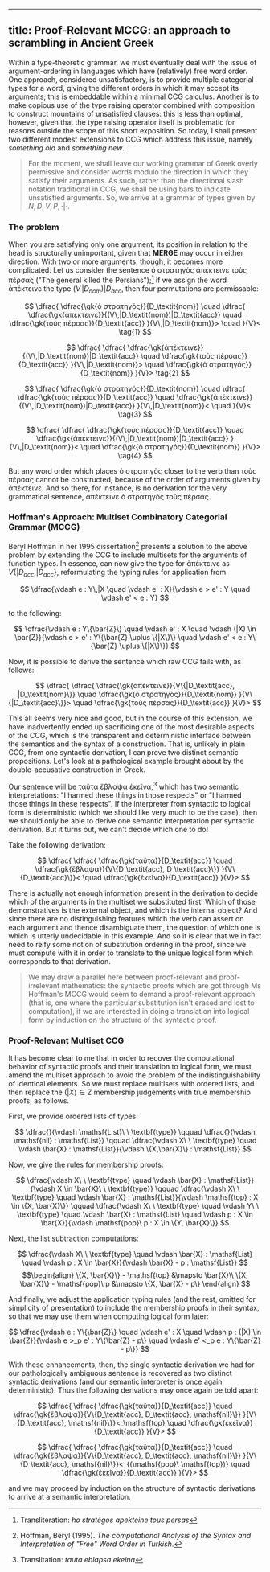 ----
title: Proof-Relevant MCCG: an approach to scrambling in Ancient Greek
----

Within a type-theoretic grammar, we must eventually deal with the issue
of argument-ordering in languages which have (relatively) free word
order. One approach, considered unsatisfactory, is to provide multiple
categorial types for a word, giving the different orders in which it may
accept its arguments; this is embeddable within a minimal CCG calculus.
Another is to make copious use of the type raising operator combined
with composition to construct mountains of unsatisfied clauses: this is
less than optimal, however, given that the type raising operator itself
is problematic for reasons outside the scope of this short exposition.
So today, I shall present two different modest extensions to CCG which
address this issue, namely *something old* and *something new*.

<!--more-->

> For the moment, we shall leave our working grammar of Greek overly
permissive and consider words modulo the direction in which they satisfy
their arguments. As such, rather than the directional slash notation
traditional in CCG, we shall be using bars to indicate unsatisfied
arguments. So, we arrive at a grammar of types given by $N, D, V, P,
\cdot|\cdot$.


### The problem

When you are satisfying only one argument, its position in relation to the
head is structurally unimportant, given that **MERGE** may occur in
either direction. With two or more arguments, though, it becomes more
complicated. Let us consider the sentence <span lang=gk>ὁ στρατηγὸς ἀπέκτεινε
τοὺς πέρσας</span> ("The general killed the Persians");[^ex1] if we assign the word <span
lang=gk>ἀπέκτεινε</span> the type
$(V\,|D_\textit{nom})|D_\textit{acc}$, then four permutations are
permissable:

[^ex1]: Transliteration: _ho stratēgos apekteine tous persas_

$$
\dfrac{
  \dfrac{\gk{ὁ στρατηγός}}{D_\textit{nom}}
  \quad
  \dfrac{
    \dfrac{\gk{ἀπέκτεινε}}{(V\,|D_\textit{nom})|D_\textit{acc}}
    \quad
    \dfrac{\gk{τοὺς πέρσας}}{D_\textit{acc}}
  }{V\,|D_\textit{nom}}>
  \quad
}{V}<
\tag{1}
$$

$$
\dfrac{
  \dfrac{
    \dfrac{\gk{ἀπέκτεινε}}{(V\,|D_\textit{nom})|D_\textit{acc}}
    \quad
    \dfrac{\gk{τοὺς πέρσας}}{D_\textit{acc}}
  }{V\,|D_\textit{nom}}>
  \quad
  \dfrac{\gk{ὁ στρατηγός}}{D_\textit{nom}}
}{V}>
\tag{2}
$$

$$
\dfrac{
  \dfrac{\gk{ὁ στρατηγός}}{D_\textit{nom}}
  \quad
  \dfrac{
    \dfrac{\gk{τοὺς πέρσας}}{D_\textit{acc}}
    \quad
    \dfrac{\gk{ἀπέκτεινε}}{(V\,|D_\textit{nom})|D_\textit{acc}}
  }{V\,|D_\textit{nom}}<
  \quad
}{V}<
\tag{3}
$$

$$
\dfrac{
  \dfrac{
    \dfrac{\gk{τοὺς πέρσας}}{D_\textit{acc}}
    \quad
    \dfrac{\gk{ἀπέκτεινε}}{(V\,|D_\textit{nom})|D_\textit{acc}}
  }{V\,|D_\textit{nom}}<
  \quad
  \dfrac{\gk{ὁ στρατηγός}}{D_\textit{nom}}
}{V}>
\tag{4}
$$

But any word order which places <span lang=gk>ὁ στρατηγὸς</span> closer
to the verb than <span lang=gk>τοὺς πέρσας</span> cannot be constructed,
because of the order of arguments given by <span
lang=gk>ἀπέκτεινε</span>. And so there, for instance, is no derivation
for the very grammatical sentence, <span lang=gk>ἀπέκτεινε ὁ στρατηγὸς
τοὺς πέρσας</span>.

### Hoffman's Approach: Multiset Combinatory Categorial Grammar (MCCG)

Beryl Hoffman in her 1995 dissertation[^hoffman95] presents a solution
to the above problem by extending the CCG to include multisets for the
arguments of function types. In essence, can now give the type for <span
lang=gk>ἀπέκτεινε</span> as $V\{|D_\textit{acc}, |D_\textit{acc}\}$,
reformulating the typing rules for application from

$$
\dfrac{\vdash e : Y\,|X \quad \vdash e' : X}{\vdash e > e' : Y \quad
\vdash e' < e : Y}
$$

to the following:

$$
\dfrac{\vdash e : Y\{\bar{Z}\} \quad \vdash e' : X \quad \vdash (|X) \in \bar{Z}}{\vdash e > e' : Y\{\bar{Z} \uplus \{|X\}\} \quad
\vdash e' < e : Y\{\bar{Z} \uplus \{|X\}\}}
$$

Now, it is possible to derive the sentence which raw CCG fails with, as
follows:

$$
\dfrac{
  \dfrac{
    \dfrac{\gk{ἀπέκτεινε}}{V\{|D_\textit{acc}, |D_\textit{nom}\}}
    \quad
    \dfrac{\gk{ὁ στρατηγὸς}}{D_\textit{nom}}
  }{V\{|D_\textit{acc}\}}>
  \quad
  \dfrac{\gk{τοὺς πέρσας}}{D_\textit{acc}}
}{V}>
$$

[^hoffman95]: Hoffman, Beryl (1995). *The computational Analysis of the Syntax
and Interpretation of "Free" Word Order in Turkish*.


This all seems very nice and good, but in the course of this extension,
we have inadvertently ended up sacrificing one of the most desirable
aspects of the CCG, which is the transparent and deterministic interface
between the semantics and the syntax of a construction. That is,
unlikely in plain CCG, from one syntactic derivation, I can prove two
distinct semantic propositions. Let's look at a pathological example
brought about by the double-accusative construction in Greek.

Our sentence will be <span lang=gk>ταῦτα ἔβλαψα ἐκεῖνα</span>,[^ex2] which has
two semantic interpretations: "I harmed these things in those respects"
or "I harmed those things in these respects". If the interpreter from
syntactic to logical form is deterministic (which we should like very
much to be the case), then we should only be able to derive one semantic
interpretation per syntactic derivation. But it turns out, we can't
decide which one to do!

[^ex2]: Translitation: _tauta eblapsa ekeina_

Take the following derivation:

$$
\dfrac{
  \dfrac{
    \dfrac{\gk{ταῦτα}}{D_\textit{acc}}
    \quad
    \dfrac{\gk{ἔβλαψα}}{V\{D_\textit{acc}, D_\textit{acc}\}}
  }{V\{D_\textit{acc}\}}<
  \quad
  \dfrac{\gk{ἐκεῖνα}}{D_\textit{acc}}
}{V}>
$$

There is actually not enough information present in the derivation to
decide which of the arguments in the multiset we substituted first!
Which of those demonstratives is the external object, and which is the
internal object? And since there are no distinguishing features which
the verb can assert on each argument and thence disambiguate them, the
question of which one is which is utterly undecidable in this example. And so
it is clear that we in fact need to reify some notion of substitution
ordering in the proof, since we must compute with it in order to
translate to the unique logical form which corresponds to that
derivation.

> We may draw a parallel here between proof-relevant and
> proof-irrelevant mathematics: the syntactic proofs which are got
> through Ms Hoffman's MCCG would seem to demand a
> proof-relevant approach (that is, one where the particular
> substitution isn't erased and lost to computation), if we are
> interested in doing a translation into logical form by induction on
> the structure of the syntactic proof.

### Proof-Relevant Multiset CCG

It has become clear to me that in order to recover the computational
behavior of syntactic proofs and their translation to logical form, we
must amend the multiset approach to avoid the problem of the
indistinguishability of identical elements. So we must replace multisets
with ordered lists, and then replace the $(|X) \in Z$ membership judgements
with true membership proofs, as follows.

First, we provide ordered lists of types:

$$
\dfrac{}{\vdash \mathsf{List}\ \ \textbf{type}}
\qquad
\dfrac{}{\vdash \mathsf{nil} : \mathsf{List}}
\qquad
\dfrac{\vdash X\ \ \textbf{type} \quad \vdash \bar{X} : \mathsf{List}}{\vdash \{X,\bar{X}\} :
\mathsf{List}}
$$

Now, we give the rules for membership proofs:

$$
\dfrac{\vdash X\ \ \textbf{type} \quad \vdash \bar{X} : \mathsf{List}}{\vdash X \in \bar{X}\ \ \textbf{type}}
\qquad
\dfrac{\vdash X\ \ \textbf{type} \quad \vdash \bar{X} :
\mathsf{List}}{\vdash \mathsf{top} : X \in \{X, \bar{X}\}}
\qquad
\dfrac{\vdash X\ \ \textbf{type} \quad \vdash Y\ \ \textbf{type} \quad
\vdash \bar{X} : \mathsf{List} \quad \vdash p : X \in \bar{X}}{\vdash
\mathsf{pop}\ p : X \in \{Y, \bar{X}\}}
$$

Next, the list subtraction computations:

$$
\dfrac{\vdash X\ \ \textbf{type} \quad \vdash \bar{X} : \mathsf{List}
\quad \vdash p : X \in \bar{X}}{\vdash \bar{X} - p : \mathsf{List}}
$$
$$\begin{align}
\{X, \bar{X}\} - \mathsf{top} &\mapsto \bar{X}\\
\{X, \bar{X}\} - \mathsf{pop}\ p &\mapsto \{X, \bar{X} - p\}
\end{align}
$$

And finally, we adjust the application typing rules (and the rest,
omitted for simplicity of presentation) to include the membership proofs
in their syntax, so that we may use them when computing logical form later:

$$
\dfrac{\vdash e : Y\{\bar{Z}\} \quad \vdash e' : X \quad \vdash p : (|X) \in \bar{Z}}{\vdash e >_p e' : Y\{\bar{Z} - p\} \quad
\vdash e' <_p e : Y\{\bar{Z} - p\}}
$$ <!-- _ -->

With these enhancements, then, the single syntactic derivation we had
for our pathologically ambiguous sentence is recovered as two distinct
syntactic derivations (and our semantic interpreter is once again
deterministic). Thus the following derivations may once again be told
apart:

$$
\dfrac{
  \dfrac{
    \dfrac{\gk{ταῦτα}}{D_\textit{acc}}
    \quad
    \dfrac{\gk{ἔβλαψα}}{V\{D_\textit{acc}, D_\textit{acc}, \mathsf{nil}\}}
  }{V\{D_\textit{acc}, \mathsf{nil}\}}<_\mathsf{top}
  \quad
  \dfrac{\gk{ἐκεῖνα}}{D_\textit{acc}}
}{V}>
$$

$$
\dfrac{
  \dfrac{
    \dfrac{\gk{ταῦτα}}{D_\textit{acc}}
    \quad
    \dfrac{\gk{ἔβλαψα}}{V\{D_\textit{acc}, D_\textit{acc}, \mathsf{nil}\}}
  }{V\{D_\textit{acc}, \mathsf{nil}\}}<_{(\mathsf{pop}\ \mathsf{top})}
  \quad
  \dfrac{\gk{ἐκεῖνα}}{D_\textit{acc}}
}{V}>
$$

and we may proceed by induction on the structure of syntactic
derivations to arrive at a semantic interpretation.

